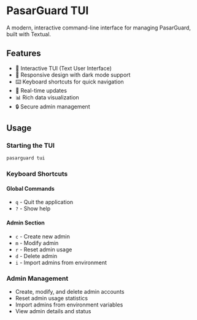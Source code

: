 # PasarGuard TUI

A modern, interactive command-line interface for managing PasarGuard, built with Textual.

## Features

-   🎯 Interactive TUI (Text User Interface)
-   📱 Responsive design with dark mode support
-   ⌨️ Keyboard shortcuts for quick navigation
-   🔄 Real-time updates
-   📊 Rich data visualization
-   🔒 Secure admin management

## Usage

### Starting the TUI

```bash
pasarguard tui
```

### Keyboard Shortcuts

#### Global Commands

-   `q` - Quit the application
-   `?` - Show help

#### Admin Section

-   `c` - Create new admin
-   `m` - Modify admin
-   `r` - Reset admin usage
-   `d` - Delete admin
-   `i` - Import admins from environment

### Admin Management

-   Create, modify, and delete admin accounts
-   Reset admin usage statistics
-   Import admins from environment variables
-   View admin details and status
